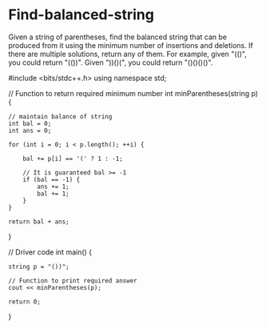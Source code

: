 # Find-balanced-string
Given a string of parentheses, find the balanced string that can be produced from it using the minimum number of insertions and deletions. If there are multiple solutions, return any of them.  For example, given "(()", you could return "(())". Given "))()(", you could return "()()()()".

#include <bits/stdc++.h> 
using namespace std; 
  
// Function to return required minimum number 
int minParentheses(string p) 
{ 
  
    // maintain balance of string 
    int bal = 0; 
    int ans = 0; 
  
    for (int i = 0; i < p.length(); ++i) { 
  
        bal += p[i] == '(' ? 1 : -1; 
  
        // It is guaranteed bal >= -1 
        if (bal == -1) { 
            ans += 1; 
            bal += 1; 
        } 
    } 
  
    return bal + ans; 
} 
  
// Driver code 
int main() 
{ 
  
    string p = "())"; 
  
    // Function to print required answer 
    cout << minParentheses(p); 
  
    return 0; 
} 
